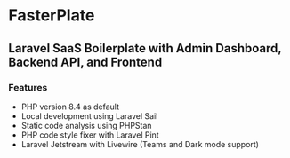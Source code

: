 # FasterPlate
##  Laravel SaaS Boilerplate with Admin Dashboard, Backend API, and Frontend 

### Features
- PHP version 8.4 as default
- Local development using Laravel Sail
- Static code analysis using PHPStan
- PHP code style fixer with Laravel Pint
- Laravel Jetstream with Livewire (Teams and Dark mode support)
